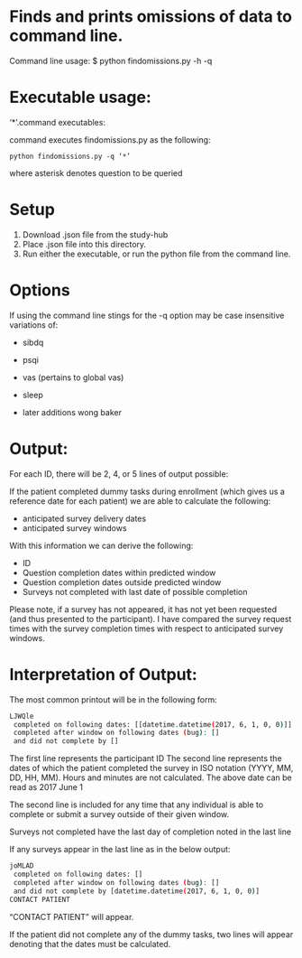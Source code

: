 # Finds and prints omissions of data to command line.

Command line usage:
$ python findomissions.py -h <help> -q <question> 

# Executable usage:

‘*’.command executables:

command executes findomissions.py as the following:
	
	python findomissions.py -q ‘*’

where asterisk denotes question to be queried

# Setup

1. Download .json file from the study-hub
2. Place .json file into this directory.
3. Run either the executable, or run the python file from the command line.

# Options

If using the command line stings for the -q option may be case insensitive variations of:
* sibdq
* psqi
* vas (pertains to global vas)
* sleep

* later additions wong baker

# Output:

For each ID, there will be 2, 4, or 5 lines of output possible:

If the patient completed dummy tasks during enrollment 
(which gives us a reference date for each patient)
we are able to calculate the following:

* anticipated survey delivery dates
* anticipated survey windows

With this information we can derive the following:

* ID
* Question completion dates within predicted window
* Question completion dates outside predicted window
* Surveys not completed with last date of possible completion

Please note, if a survey has not appeared, it has not yet been requested 
(and thus presented to the participant). 
I have compared the survey request times with the survey completion times
with respect to anticipated survey windows.

# Interpretation of Output:

The most common printout will be in the following form:

```bash
LJWQle 
 completed on following dates: [[datetime.datetime(2017, 6, 1, 0, 0)]] 
 completed after window on following dates (bug): [] 
 and did not complete by [] 
```

The first line represents the participant ID
The second line represents the dates of which 
the patient completed the survey in ISO notation (YYYY, MM, DD, HH, MM).
Hours and minutes are not calculated.
The above date can be read as 2017 June 1

The second line is included for any time that any individual is able to
complete or submit a survey outside of their given window.

Surveys not completed have the last day of completion noted in the last
line

If any surveys appear in the last line as in the below output:

```bash
joMLAD 
 completed on following dates: [] 
 completed after window on following dates (bug): [] 
 and did not complete by [datetime.datetime(2017, 6, 1, 0, 0)] 
CONTACT PATIENT
```

“CONTACT PATIENT” will appear. 

If the patient did not complete any of the dummy tasks, two lines will appear
denoting that the dates must be calculated.


